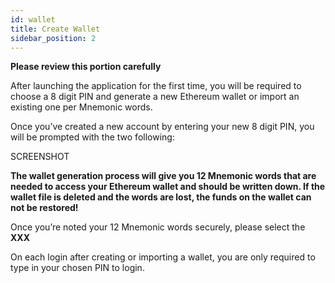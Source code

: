 ```yaml
---
id: wallet
title: Create Wallet
sidebar_position: 2
---
```


**Please review this portion carefully**

After launching the application for the first time, you will be required to choose a 8 digit PIN and generate a new Ethereum wallet or import an existing one per Mnemonic words. 


Once you’ve created a new account by entering your new 8 digit PIN, you will be prompted with the two following:

SCREENSHOT 

**The wallet generation process will give you 12 Mnemonic words that are needed to access your Ethereum wallet and should be written down. If the wallet file is deleted and the words are lost, the funds on the wallet can not be restored!**

Once you’re noted your 12 Mnemonic words securely, please select the **XXX**

On each login after creating or importing a wallet, you are only required to type in your chosen PIN to login.